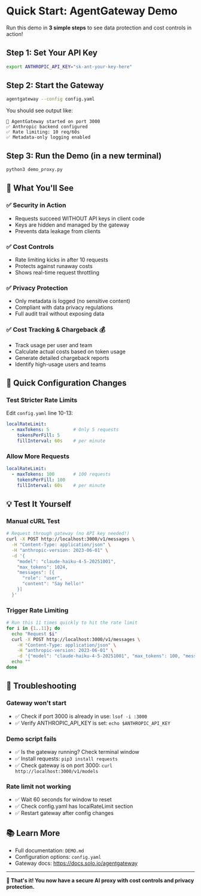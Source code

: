 # Quick Start: AgentGateway Demo

Run this demo in **3 simple steps** to see data protection and cost controls in action!

## Step 1: Set Your API Key
```bash
export ANTHROPIC_API_KEY="sk-ant-your-key-here"
```

## Step 2: Start the Gateway
```bash
agentgateway --config config.yaml
```

You should see output like:
```
🚀 AgentGateway started on port 3000
✅ Anthropic backend configured
✅ Rate limiting: 10 req/60s
✅ Metadata-only logging enabled
```

## Step 3: Run the Demo (in a new terminal)
```bash
python3 demo_proxy.py
```

## 🎯 What You'll See

### ✅ Security in Action
- Requests succeed WITHOUT API keys in client code
- Keys are hidden and managed by the gateway
- Prevents data leakage from clients

### ✅ Cost Controls
- Rate limiting kicks in after 10 requests
- Protects against runaway costs
- Shows real-time request throttling

### ✅ Privacy Protection
- Only metadata is logged (no sensitive content)
- Compliant with data privacy regulations
- Full audit trail without exposing data

### ✅ Cost Tracking & Chargeback 💰
- Track usage per user and team
- Calculate actual costs based on token usage
- Generate detailed chargeback reports
- Identify high-usage users and teams

## 🔧 Quick Configuration Changes

### Test Stricter Rate Limits
Edit `config.yaml` line 10-13:
```yaml
localRateLimit:
  - maxTokens: 5         # Only 5 requests
    tokensPerFill: 5
    fillInterval: 60s    # per minute
```

### Allow More Requests
```yaml
localRateLimit:
  - maxTokens: 100       # 100 requests
    tokensPerFill: 100
    fillInterval: 60s    # per minute
```

## 💡 Test It Yourself

### Manual cURL Test
```bash
# Request through gateway (no API key needed!)
curl -X POST http://localhost:3000/v1/messages \
  -H "Content-Type: application/json" \
  -H "anthropic-version: 2023-06-01" \
  -d '{
    "model": "claude-haiku-4-5-20251001",
    "max_tokens": 1024,
    "messages": [{
      "role": "user",
      "content": "Say hello!"
    }]
  }'
```

### Trigger Rate Limiting
```bash
# Run this 11 times quickly to hit the rate limit
for i in {1..11}; do
  echo "Request $i"
  curl -X POST http://localhost:3000/v1/messages \
    -H "Content-Type: application/json" \
    -H "anthropic-version: 2023-06-01" \
    -d '{"model": "claude-haiku-4-5-20251001", "max_tokens": 100, "messages": [{"role": "user", "content": "Hi"}]}'
  echo ""
done
```

## 🚨 Troubleshooting

### Gateway won't start
- ✅ Check if port 3000 is already in use: `lsof -i :3000`
- ✅ Verify ANTHROPIC_API_KEY is set: `echo $ANTHROPIC_API_KEY`

### Demo script fails
- ✅ Is the gateway running? Check terminal window
- ✅ Install requests: `pip3 install requests`
- ✅ Check gateway is on port 3000: `curl http://localhost:3000/v1/models`

### Rate limit not working
- ✅ Wait 60 seconds for window to reset
- ✅ Check config.yaml has localRateLimit section
- ✅ Restart gateway after config changes

## 📚 Learn More

- Full documentation: `DEMO.md`
- Configuration options: `config.yaml`
- Gateway docs: https://docs.solo.io/agentgateway

---

**🎉 That's it! You now have a secure AI proxy with cost controls and privacy protection.**

